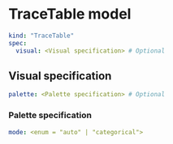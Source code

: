 # TraceTable model

```yaml
kind: "TraceTable"
spec:
  visual: <Visual specification> # Optional
```

## Visual specification

```yaml
palette: <Palette specification> # Optional
```

### Palette specification

```yaml
mode: <enum = "auto" | "categorical">
```
